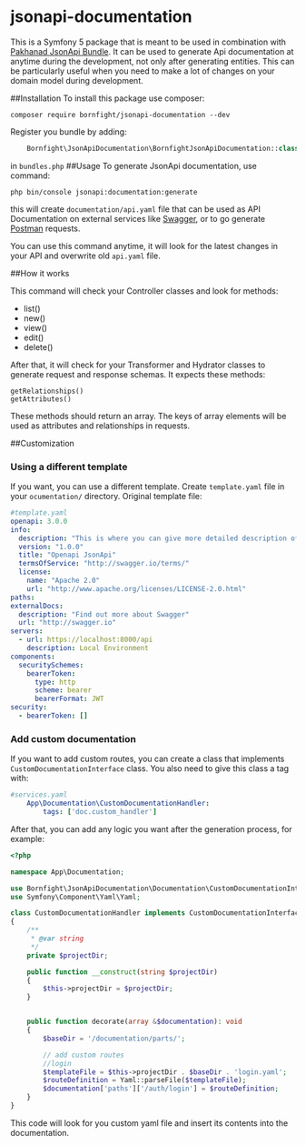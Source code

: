# jsonapi-documentation

This is a Symfony 5 package that is meant to be used in combination with [Pakhanad JsonApi Bundle](https://github.com/paknahad/jsonapi-bundle).
It can be used to generate Api documentation at anytime during the development, not only after generating entities. This can be
particularly useful when you need to make a lot of changes on your domain model during development.

##Installation
To install this package use composer:
```
composer require bornfight/jsonapi-documentation --dev
```

Register you bundle by adding:
```php
    Bornfight\JsonApiDocumentation\BornfightJsonApiDocumentation::class => [ 'all' => true],
```
 in `bundles.php`
##Usage
To generate JsonApi documentation, use command:
```
php bin/console jsonapi:documentation:generate
```
this will create `documentation/api.yaml` file that can be used as API Documentation on external services like
[Swagger](https://swagger.io/), or to go generate [Postman](https://www.postman.com/) requests.

You can use this command anytime, it will look for the latest changes in your API and overwrite old ``api.yaml`` file.

##How it works

This command will check your Controller classes and look for methods:
- list()
- new()
- view()
- edit()
- delete()

After that, it will check for your Transformer and Hydrator classes to generate request and response schemas.
It expects these methods:
```
getRelationships()
getAttributes()
```
These methods should return an array. The keys of array elements will be used as attributes and relationships in requests.

##Customization

### Using a different template

If you want, you can use a different template. Create ``template.yaml`` file in your `ocumentation/` directory.
Original template file:
```yaml
#template.yaml
openapi: 3.0.0
info:
  description: "This is where you can give more detailed description of your API"
  version: "1.0.0"
  title: "Openapi JsonApi"
  termsOfService: "http://swagger.io/terms/"
  license:
    name: "Apache 2.0"
    url: "http://www.apache.org/licenses/LICENSE-2.0.html"
paths:
externalDocs:
  description: "Find out more about Swagger"
  url: "http://swagger.io"
servers:
  - url: https://localhost:8000/api
    description: Local Environment
components:
  securitySchemes:
    bearerToken:
      type: http
      scheme: bearer
      bearerFormat: JWT
security:
  - bearerToken: []
```

### Add custom documentation
If you want to add custom routes, you can create a class that implements
`CustomDocumentationInterface` class. You also need to give this class a tag with:
```yaml
#services.yaml
    App\Documentation\CustomDocumentationHandler:
        tags: ['doc.custom_handler']
```
After that, you can add any logic you want after the generation process, for example:
```php
<?php

namespace App\Documentation;

use Bornfight\JsonApiDocumentation\Documentation\CustomDocumentationInterface;
use Symfony\Component\Yaml\Yaml;

class CustomDocumentationHandler implements CustomDocumentationInterface
{
    /**
     * @var string
     */
    private $projectDir;

    public function __construct(string $projectDir)
    {
        $this->projectDir = $projectDir;
    }


    public function decorate(array &$documentation): void
    {
        $baseDir = '/documentation/parts/';

        // add custom routes
        //login
        $templateFile = $this->projectDir . $baseDir . 'login.yaml';
        $routeDefinition = Yaml::parseFile($templateFile);
        $documentation['paths']['/auth/login'] = $routeDefinition;
    }
}
```
This code will look for you custom yaml file and insert its contents into the documentation.